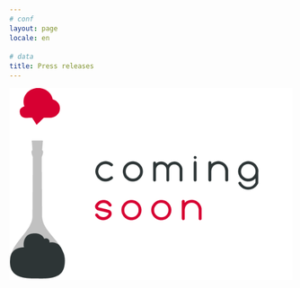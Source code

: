 ```yaml
---
# conf
layout: page
locale: en

# data
title: Press releases
---
```


![Texte alternatif](/media/coming-soon.png)
